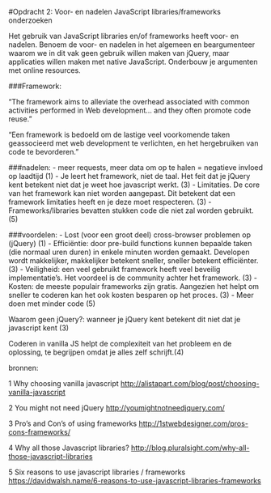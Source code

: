 #Opdracht 2: Voor- en nadelen JavaScript libraries/frameworks onderzoeken


Het gebruik van JavaScript libraries en/of frameworks heeft voor- en nadelen. Benoem de voor- en nadelen in het algemeen en beargumenteer waarom we in dit vak geen gebruik willen maken van jQuery, maar applicaties willen maken met native JavaScript. Onderbouw je argumenten met online resources.

###Framework: 

“The framework aims to alleviate the overhead associated with common activities performed in Web development… and they often promote code reuse.”

“Een framework is bedoeld om de lastige veel voorkomende taken geassocieerd met web development te verlichten, en het hergebruiken van code te bevorderen.”



###nadelen:
	- meer requests, meer data om op te halen = negatieve invloed op laadtijd (1)
	- Je leert het framework, niet de taal. Het feit dat je jQuery kent betekent niet dat je weet hoe javascript werkt. (3)
	- Limitaties. De core van het framework kan niet worden aangepast. Dit betekent dat een framework limitaties heeft en je deze moet respecteren. (3)
	- Frameworks/libraries bevatten stukken code die niet zal worden gebruikt. (5)

###voordelen: 
	- Lost (voor een groot deel) cross-browser problemen op (jQuery) (1)
	- Efficiëntie: door pre-build functions kunnen bepaalde taken (die normaal uren duren) in enkele minuten worden gemaakt. Developen wordt makkelijker, makkelijker betekent sneller, sneller betekent efficiënter. (3)
	- Veiligheid: een veel gebruikt framework heeft veel beveilig implementatie’s. Het voordeel is de community achter het framework. (3)
	- Kosten: de meeste populair frameworks zijn gratis. Aangezien het helpt om sneller te coderen kan het ook kosten besparen op het proces. (3)
	- Meer doen met minder code (5)


Waarom geen jQuery?: wanneer je jQuery kent betekent dit niet dat je javascript kent (3)

Coderen in vanilla JS helpt de complexiteit van het probleem en de oplossing, te begrijpen omdat je alles zelf schrijft.(4)



bronnen: 

1 Why choosing vanilla javascript
http://alistapart.com/blog/post/choosing-vanilla-javascript

2 You might not need jQuery
http://youmightnotneedjquery.com/

3 Pro’s and Con’s of using frameworks
http://1stwebdesigner.com/pros-cons-frameworks/

4 Why all those Javascript libraries?
http://blog.pluralsight.com/why-all-those-javascript-libraries

5 Six reasons to use javascript libraries / frameworks
https://davidwalsh.name/6-reasons-to-use-javascript-libraries-frameworks

